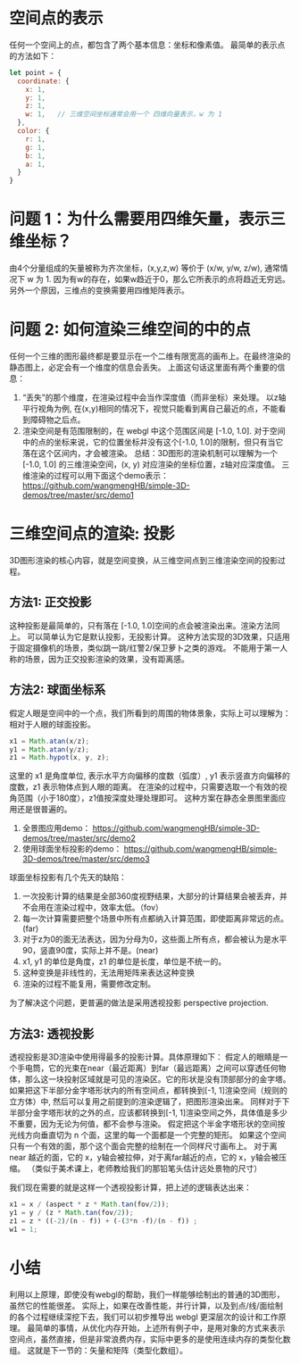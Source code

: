 # 空间点的表示
任何一个空间上的点，都包含了两个基本信息：坐标和像素值。
最简单的表示点的方法如下：
```js
let point = {
  coordinate: {
    x: 1,
    y: 1,
    z: 1,
    w: 1,   // 三维空间坐标通常会用一个 四维向量表示，w 为 1
  },
  color: {
    r: 1,
    g: 1,
    b: 1,
    a: 1,
  }
}
```
# 问题 1：为什么需要用四维矢量，表示三维坐标？
由4个分量组成的矢量被称为齐次坐标，(x,y,z,w) 等价于 (x/w, y/w, z/w), 通常情况下 w 为 1.
因为有w的存在，如果w趋近于0，那么它所表示的点将趋近无穷远。
另外一个原因，三维点的变换需要用四维矩阵表示。

# 问题 2: 如何渲染三维空间的中的点
任何一个三维的图形最终都是要显示在一个二维有限宽高的画布上。在最终渲染的静态图上，必定会有一个维度的信息会丢失。
上面这句话这里面有两个重要的信息：
1. “丢失”的那个维度，在渲染过程中会当作深度值（而非坐标）来处理。
以z轴平行视角为例, 在(x,y)相同的情况下，视觉只能看到离自己最近的点，不能看到障碍物之后点。
2. 渲染空间是有范围限制的，在 webgl 中这个范围区间是 [-1.0, 1.0].
对于空间中的点的坐标来说，它的位置坐标并没有这个[-1.0, 1.0]的限制，但只有当它落在这个区间内，才会被渲染。
总结：3D图形的渲染机制可以理解为一个 [-1.0, 1.0] 的三维渲染空间，(x, y) 对应渲染的坐标位置，z轴对应深度值。
三维渲染的过程可以用下面这个demo表示：
https://github.com/wangmengHB/simple-3D-demos/tree/master/src/demo1

# 三维空间点的渲染: 投影
3D图形渲染的核心内容，就是空间变换，从三维空间点到三维渲染空间的投影过程。

## 方法1: 正交投影
这种投影是最简单的，只有落在 [-1.0, 1.0]空间的点会被渲染出来。渲染方法同上。
可以简单认为它是默认投影，无投影计算。
这种方法实现的3D效果，只适用于固定摄像机的场景，类似跳一跳/红警2/保卫萝卜之类的游戏。
不能用于第一人称的场景，因为正交投影渲染的效果，没有距离感。

## 方法2: 球面坐标系
假定人眼是空间中的一个点，我们所看到的周围的物体景象，实际上可以理解为：相对于人眼的球面投影。
```js
x1 = Math.atan(x/z);
y1 = Math.atan(y/z);
z1 = Math.hypot(x, y, z);
```
这里的 x1 是角度单位, 表示水平方向偏移的度数（弧度）, y1 表示竖直方向偏移的度数，z1 表示物体点到人眼的距离。
在渲染的过程中，只需要选取一个有效的视角范围（小于180度），z1值按深度处理处理即可。
这种方案在静态全景图里面应用还是很普遍的。
1. 全景图应用demo：
https://github.com/wangmengHB/simple-3D-demos/tree/master/src/demo2
2. 使用球面坐标投影的demo：
https://github.com/wangmengHB/simple-3D-demos/tree/master/src/demo3

球面坐标投影有几个先天的缺陷：
1. 一次投影计算的结果是全部360度视野结果，大部分的计算结果会被丢弃，并不会用在渲染过程中，效率太低。（fov）
2. 每一次计算需要把整个场景中所有点都纳入计算范围，即使距离非常远的点。(far)
3. 对于z为0的面无法表达，因为分母为0，这些面上所有点，都会被认为是水平90，竖直90度，实际上并不是。(near)
4. x1, y1 的单位是角度，z1 的单位是长度，单位是不统一的。
5. 这种变换是非线性的，无法用矩阵来表达这种变换
6. 渲染的过程不能复用，需要修改定制。

为了解决这个问题，更普遍的做法是采用透视投影 perspective projection.

## 方法3: 透视投影
透视投影是3D渲染中使用得最多的投影计算。具体原理如下：
假定人的眼睛是一个手电筒，它的光束在near（最近距离）到far（最远距离）之间可以穿透任何物体，那么这一块投射区域就是可见的渲染区。它的形状是没有顶部部分的金字塔。
如果把这下半部分金字塔形状内的所有空间点，都转换到[-1, 1]渲染空间（规则的立方体）中, 然后可以复用之前提到的渲染逻辑了，把图形渲染出来。
同样对于下半部分金字塔形状的之外的点，应该都转换到[-1, 1]渲染空间之外，具体值是多少不重要，因为无论为何值，都不会参与渲染。
假定把这个半金字塔形状的空间按光线方向垂直切为 n 个面，这里的每一个面都是一个完整的矩形。
如果这个空间只有一个有效的面，那个这个面会完整的绘制在一个同样尺寸画布上。
对于离near 越近的面，它的 x，y轴会被拉伸，对于离far越近的点，它的 x，y轴会被压缩。
（类似于美术课上，老师教给我们的那铅笔头估计远处景物的尺寸）

我们现在需要的就是这样一个透视投影计算，把上述的逻辑表达出来：
```js
x1 = x / (aspect * z * Math.tan(fov/2));
y1 = y / (z * Math.tan(fov/2));
z1 = z * ((-2)/(n - f)) + (-(3*n -f)/(n - f)) ;
w1 = 1;
```

# 小结
利用以上原理，即使没有webgl的帮助，我们一样能够绘制出的普通的3D图形，虽然它的性能很差。
实际上，如果在改善性能，并行计算，以及到点/线/面绘制的各个过程继续深挖下去，我们可以初步推导出 webgl 更深层次的设计和工作原理。
最简单的事情，从优化内存开始，上述所有例子中，是用对象的方式来表示空间点，虽然直接，但是非常浪费内存，实际中更多的是使用连续内存的类型化数组。
这就是下一节的：矢量和矩阵（类型化数组）。
